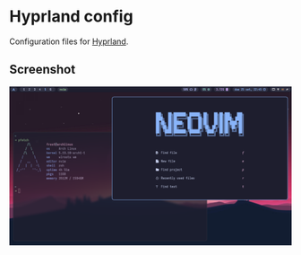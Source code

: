 # Hyprland config

Configuration files for [Hyprland](https://github.com/hyprwm/Hyprland/).

## Screenshot

![Hyprland](./screenshot/hyprland.png)
